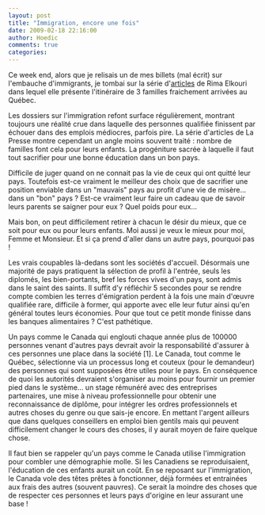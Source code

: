 ```yaml
---
layout: post
title: "Immigration, encore une fois"
date: 2009-02-18 22:16:00
author: Hoedic
comments: true
categories: 
---
```



Ce week end, alors que je relisais un de mes billets (mal écrit) sur l'embauche d'immigrants, je tombai sur la série d'[articles](http://www.cyberpresse.ca/opinions/chroniqueurs/rima-elkouri/200902/18/01-828449-une-valise-et-un-reve.php) de Rima Elkouri dans lequel elle présente l'itinéraire de 3 familles fraichement arrivées au Québec.

Les dossiers sur l'immigration refont surface régulièrement, montrant toujours une réalité crue dans laquelle des personnes qualifiée finissent par échouer dans des emplois médiocres, parfois pire. La série d'articles de La Presse montre cependant un angle moins souvent traité : nombre de familles font cela pour leurs enfants. La progéniture sacrée à laquelle il faut tout sacrifier pour une bonne éducation dans un bon pays.

Difficile de juger quand on ne connait pas la vie de ceux qui ont quitté leur pays. Toutefois est-ce vraiment le meilleur des choix que de sacrifier une position enviable dans un "mauvais" pays au profit d'une vie de misère... dans un "bon" pays ? Est-ce vraiment leur faire un cadeau que de savoir leurs parents se saigner pour eux ? Quel poids pour eux...

Mais bon, on peut difficilement retirer à chacun le désir du mieux, que ce soit pour eux ou pour leurs enfants. Moi aussi je veux le mieux pour moi, Femme et Monsieur. Et si ça prend d'aller dans un autre pays, pourquoi pas !

Les vrais coupables là-dedans sont les sociétés d'accueil. Désormais une majorité de pays pratiquent la sélection de profil à l'entrée, seuls les diplomés, les bien-portants, bref les forces vives d'un pays, sont admis dans le saint des saints. Il suffit d'y réfléchir 5 secondes pour se rendre compte combien les terres d'émigration perdent à la fois une main d'&#339;uvre qualifiée rare, difficile à former, qui apporte avec elle leur futur ainsi qu'en général toutes leurs économies. Pour que tout ce petit monde finisse dans les banques alimentaires ? C'est pathétique.

Un pays comme le Canada qui englouti chaque année plus de 100000 personnes venant d'autres pays devrait avoir la responsabilité d'assurer à ces personnes une place dans la société [1]. Le Canada, tout comme le Québec, sélectionne via un processus long et couteux (pour le demandeur) des personnes qui sont supposées être utiles pour le pays. En conséquence de quoi les autorités devraient s'organiser au moins pour fournir un premier pied dans le système... un stage rémunéré avec des entreprises partenaires, une mise à niveau professionnelle pour obtenir une reconnaissance de diplôme, pour intégrer les ordres professionnels et autres choses du genre ou que sais-je encore. En mettant l'argent ailleurs que dans quelques conseillers en emploi bien gentils mais qui peuvent difficilement changer le cours des choses, il y aurait moyen de faire quelque chose.

Il faut bien se rappeler qu'un pays comme le Canada utilise l'immigration pour combler une démographie molle. Si les Canadiens se reproduisaient, l'éducation de ces enfants aurait un coût. En se reposant sur l'immigration, le Canada vole des têtes prêtes à fonctionner, déjà formées et entrainées aux frais des autres (souvent pauvres). Ce serait la moindre des choses que de respecter ces personnes et leurs pays d'origine en leur assurant une base !
